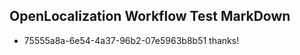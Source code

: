 ## OpenLocalization Workflow Test MarkDown
* 75555a8a-6e54-4a37-96b2-07e5963b8b51 
thanks!<!--HONumber=Mar16_HO2-->
